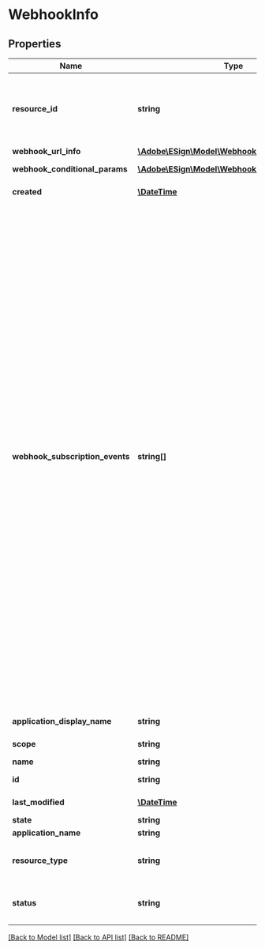 # WebhookInfo

## Properties
Name | Type | Description | Notes
------------ | ------------- | ------------- | -------------
**resource_id** | **string** | Id of the resource type for which you want to create webhook. Provide agreementId if webhook needs to be created for an agreement. Similarly, widgetId if webhook needs to be created for a widget, megaSignId if webhook needs to be created for a megaSign and libraryDocumentId if webhook needs to be created for a library document. Need to specify only if scope is &#39;RESOURCE&#39;. Can&#39;t be modified in PUT request | [optional] 
**webhook_url_info** | [**\Adobe\ESign\\Model\WebhookUrlInfo**](WebhookUrlInfo.md) | Info of webhook url | [optional] 
**webhook_conditional_params** | [**\Adobe\ESign\\Model\WebhookConditionalParams**](WebhookConditionalParams.md) | Conditions which webhook creator can specify for the payload while creating or updating a webhook | [optional] 
**created** | [**\DateTime**](\DateTime.md) | Timestamp when the webhook was created. Will only be returned in GET request. Can&#39;t be modified in PUT request | [optional] 
**webhook_subscription_events** | **string[]** | Determines events for which the webhook is triggered. The possible values are &lt;br&gt; AGREEMENT_CREATED : When an agreement is created &lt;br&gt;, AGREEMENT_ACTION_DELEGATED : When an agreement is delegated &lt;br&gt;, AGREEMENT_RECALLED : When an agreement is recalled &lt;br&gt;, AGREEMENT_REJECTED : When an agreement is rejected &lt;br&gt;, AGREEMENT_EXPIRED : When an agreement expires &lt;br&gt;, AGREEMENT_ACTION_COMPLETED : When an agreement action is completed &lt;br&gt;, AGREEMENT_WORKFLOW_COMPLETED : When an agreement workflow is completed &lt;br&gt;, AGREEMENT_EMAIL_VIEWED : When an agreement&#39;s email is viewed &lt;br&gt;, AGREEMENT_MODIFIED : When an agreement is modified &lt;br&gt;, AGREEMENT_SHARED : When an agreement is shared &lt;br&gt;, AGREEMENT_VAULTED : When an agreement is vaulted &lt;br&gt;, AGREEMENT_ACTION_REQUESTED : When an agreement action is requested &lt;br&gt;, AGREEMENT_ACTION_REPLACED_SIGNER : When signer is replaced for an agreement &lt;br&gt;, AGREEMENT_AUTO_CANCELLED_CONVERSION_PROBLEM : When an agreement is auto-cancelled due to conversion problem &lt;br&gt;, AGREEMENT_DOCUMENTS_DELETED : When an agreement documents are deleted &lt;br&gt;, AGREEMENT_EMAIL_BOUNCED : When an agreement email gets bounced &lt;br&gt;, AGREEMENT_KBA_AUTHENTICATED : When an agreement KBA is authenticated &lt;br&gt;, AGREEMENT_OFFLINE_SYNC : When an agreement is synced offline &lt;br&gt;, AGREEMENT_USER_ACK_AGREEMENT_MODIFIED : User Acknowledgement when an agreement is modified &lt;br&gt;, AGREEMENT_UPLOADED_BY_SENDER : When an agreement is uploaded by sender &lt;br&gt;, AGREEMENT_WEB_IDENTITY_AUTHENTICATED : When an agreement web identity is authenticated &lt;br&gt;, AGREEMENT_ALL : All the supported agreement events for Webhooks &lt;br&gt;, MEGASIGN_CREATED : When a megaSign is created &lt;br&gt;, MEGASIGN_RECALLED : When a megaSign is recalled &lt;br&gt;, MEGASIGN_SHARED : When a megaSign is shared &lt;br&gt;, MEGASIGN_ALL : All the supported megaSign events for Webhooks &lt;br&gt;, WIDGET_CREATED : When a widget is created &lt;br&gt;, WIDGET_MODIFIED : When a widget is modified &lt;br&gt;, WIDGET_SHARED : When a widget is shared &lt;br&gt;, WIDGET_ENABLED : When a widget is enabled &lt;br&gt;, WIDGET_DISABLED : When a widget is disabled &lt;br&gt;, WIDGET_AUTO_CANCELLED_CONVERSION_PROBLEM : When a widget is auto-cancelled due to conversion problem &lt;br&gt;, WIDGET_ALL : All the supported widget events for Webhooks &lt;br&gt;, LIBRARY_DOCUMENT_CREATED : When a library document  is created &lt;br&gt;, LIBRARY_DOCUMENT_AUTO_CANCELLED_CONVERSION_PROBLEM : When a library document is auto-cancelled due to conversion problem &lt;br&gt;, LIBRARY_DOCUMENT_MODIFIED : When a library document is modified &lt;br&gt;, LIBRARY_DOCUMENT_ALL : All the supported library document  events for Webhooks | [optional] 
**application_display_name** | **string** | The display name of the application through which webhook is created | [optional] 
**scope** | **string** | Scope of webhook. Can&#39;t be modified in PUT request. The possible values are ACCOUNT, GROUP, USER or RESOURCE | [optional] 
**name** | **string** | The name of the webhook | [optional] 
**id** | **string** | The unique identifier of the webhook. Will only be returned in GET request. Can&#39;t be modified in PUT request | [optional] 
**last_modified** | [**\DateTime**](\DateTime.md) | Timestamp when the webhook was last updated. Will only be returned in GET request. Can&#39;t be modified in PUT request | [optional] 
**state** | **string** | The state in which the webhook should be created | [optional] 
**application_name** | **string** | The name of the application through which webhook is created | [optional] 
**resource_type** | **string** | The resource for which you want to create webhook. Need to specify only if scope is &#39;RESOURCE&#39;. Can&#39;t be modified in PUT request. The possible values are AGREEMENT, WIDGET,  MEGASIGN AND LIBRARY_DOCUMENT | [optional] 
**status** | **string** | Status of the webhook. Determines whether the webhook will be actually triggered. Default: ACTIVE, if ACTIVE, this webhook will receive event requests. If INACTIVE, this webhook will not receive event requests. Can&#39;t provide status in POST/PUT requests. | [optional] 

[[Back to Model list]](../README.md#documentation-for-models) [[Back to API list]](../README.md#documentation-for-api-endpoints) [[Back to README]](../README.md)


